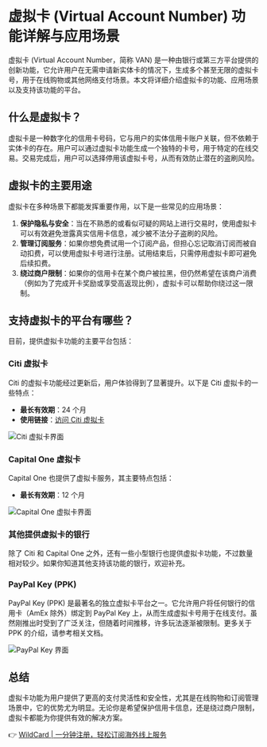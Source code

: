 # 虚拟卡 (Virtual Account Number) 功能详解与应用场景

虚拟卡 (Virtual Account Number，简称 VAN) 是一种由银行或第三方平台提供的创新功能，它允许用户在无需申请新实体卡的情况下，生成多个甚至无限的虚拟卡号，用于在线购物或其他网络支付场景。本文将详细介绍虚拟卡的功能、应用场景以及支持该功能的平台。

## 什么是虚拟卡？

虚拟卡是一种数字化的信用卡号码，它与用户的实体信用卡账户关联，但不依赖于实体卡的存在。用户可以通过虚拟卡功能生成一个独特的卡号，用于特定的在线交易。交易完成后，用户可以选择停用该虚拟卡号，从而有效防止潜在的盗刷风险。

## 虚拟卡的主要用途

虚拟卡在多种场景下都能发挥重要作用，以下是一些常见的应用场景：

1. **保护隐私与安全**：当在不熟悉的或看似可疑的网站上进行交易时，使用虚拟卡可以有效避免泄露真实信用卡信息，减少被不法分子盗刷的风险。
2. **管理订阅服务**：如果你想免费试用一个订阅产品，但担心忘记取消订阅而被自动扣费，可以使用虚拟卡号进行注册。试用结束后，只需停用虚拟卡即可避免后续扣费。
3. **绕过商户限制**：如果你的信用卡在某个商户被拉黑，但仍然希望在该商户消费（例如为了完成开卡奖励或享受高返现比例），虚拟卡可以帮助你绕过这一限制。

## 支持虚拟卡的平台有哪些？

目前，提供虚拟卡功能的主要平台包括：

### Citi 虚拟卡

Citi 的虚拟卡功能经过更新后，用户体验得到了显著提升。以下是 Citi 虚拟卡的一些特点：

- **最长有效期**：24 个月
- **使用链接**：[访问 Citi 虚拟卡](https://online.citi.com/US/ag/repcard/van)

![Citi 虚拟卡界面](https://bbtdd.com/img/974625144390871.webp)

### Capital One 虚拟卡

Capital One 也提供了虚拟卡服务，其主要特点包括：

- **最长有效期**：12 个月

![Capital One 虚拟卡界面](https://bbtdd.com/img/772076296289546.webp)

### 其他提供虚拟卡的银行

除了 Citi 和 Capital One 之外，还有一些小型银行也提供虚拟卡功能，不过数量相对较少。如果你知道其他支持该功能的银行，欢迎补充。

### PayPal Key (PPK)

PayPal Key (PPK) 是最著名的独立虚拟卡平台之一。它允许用户将任何银行的信用卡（AmEx 除外）绑定到 PayPal Key 上，从而生成虚拟卡号用于在线支付。虽然刚推出时受到了广泛关注，但随着时间推移，许多玩法逐渐被限制。更多关于 PPK 的介绍，请参考相关文档。

![PayPal Key 界面](https://bbtdd.com/img/72258425081688.webp)

## 总结

虚拟卡功能为用户提供了更高的支付灵活性和安全性，尤其是在线购物和订阅管理场景中，它的优势尤为明显。无论你是希望保护信用卡信息，还是绕过商户限制，虚拟卡都能为你提供有效的解决方案。

👉 [WildCard | 一分钟注册，轻松订阅海外线上服务](https://bbtdd.com/WildCard)